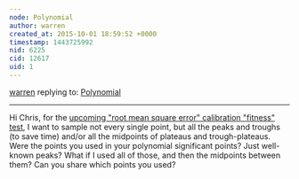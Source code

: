 ```yaml
---
node: Polynomial
author: warren
created_at: 2015-10-01 18:59:52 +0000
timestamp: 1443725992
nid: 6225
cid: 12617
uid: 1
---
```




[warren](../profile/warren) replying to: [Polynomial](../notes/cfastie/3-6-2013/polynomial)

----
Hi Chris, for the [upcoming "root mean square error" calibration "fitness" test](http://publiclab.org/notes/warren/09-30-2015/new-wavelength-calibration-procedure-preview-for-spectral-workbench-2-0), I want to sample not every single point, but all the peaks and troughs (to save time) and/or all the midpoints of plateaus and trough-plateaus. Were the points you used in your polynomial significant points? Just well-known peaks? What if I used all of those, and then the midpoints between them? Can you share which points you used?
